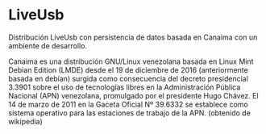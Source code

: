 LiveUsb
=========

Distribución LiveUsb con persistencia de datos basada en Canaima con un ambiente de desarrollo.




Canaima es una distribución GNU/Linux venezolana basada en Linux Mint Debian Edition (LMDE) desde el 19 de diciembre de 2016 (anteriormente basada en debían) surgida como consecuencia del decreto presidencial 3.3901 sobre el uso de tecnologías libres en la Administración Pública Nacional (APN) venezolana, promulgado por el presidente Hugo Chávez. El 14 de marzo de 2011 en la Gaceta Oficial Nº 39.6332 se establece como sistema operativo para las estaciones de trabajo de la APN. (obtenido de wikipedia)


